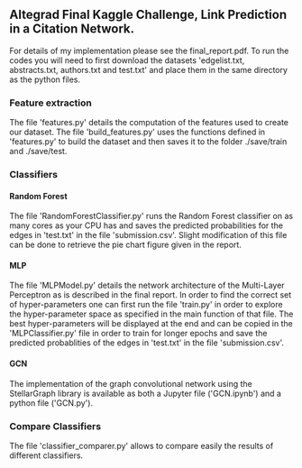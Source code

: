 ## Altegrad Final Kaggle Challenge, Link Prediction in a Citation Network.

For details of my implementation please see the final_report.pdf. To run the codes you will need to first download the datasets 'edgelist.txt, abstracts.txt, authors.txt and test.txt' and place them in the same directory as the python files.

### Feature extraction

The file 'features.py' details the computation of the features used to create our dataset. The file 'build_features.py' uses the functions defined in 'features.py' to build the dataset and then saves it to the folder ./save/train and ./save/test.

### Classifiers

#### Random Forest

The file 'RandomForestClassifier.py' runs the Random Forest classifier on as many cores as your CPU has and saves the predicted probabilities for the edges in 'test.txt' in the file 'submission.csv'. Slight modification of this file can be done to retrieve the pie chart figure given in the report.

#### MLP

The file 'MLPModel.py' details the network architecture of the Multi-Layer Perceptron as is described in the final report. In order to find the correct set of hyper-parameters one can first run the file 'train.py' in order to explore the hyper-parameter space as specified in the main function of that file. The best hyper-parameters will be displayed at the end and can be copied in the 'MLPClassifier.py' file in order to train for longer epochs and save the predicted probablities of the edges in 'test.txt' in the file 'submission.csv'.

#### GCN

The implementation of the graph convolutional network using the StellarGraph library is available as both a Jupyter file ('GCN.ipynb') and a python file ('GCN.py'). 

### Compare Classifiers

The file 'classifier_comparer.py' allows to compare easily the results of different classifiers.